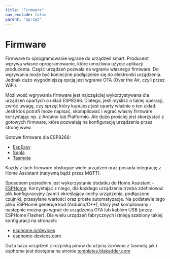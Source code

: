 ```yaml
---
title: "Firmware"
nav_exclude: false
parent: "Sprzęt"
---
```


# Firmware
Firmware to oprogramowanie wgrane do urządzeń smart.
Producent wgrywa własne oprogramowanie, które umożliwia użycie aplikacji producenta.
Część urządzeń pozwala na wgranie własnego firmware.
Do wgrywania może być konieczne podłączenie się do elektroniki urządzenia. Jednak dużo wygodniejszą opcją jest wgranie OTA (Over the Air, czyli przez WiFi).

Możliwość wgrywania firmware jest najczęściej wykorzystywana dla urządzeń opartych o układ ESP8266. Dlatego, jeśli myślisz o takiej operacji, zwróć uwagę, czy sprzęt który kupujesz jest oparty właśnie o ten układ.
Jeśli ktoś potrafi może napisać, skompilować i wgrać własny firmware korzystając np. z Arduino lub Platformio. 
Ale dużo prościej jest skorzystać z gotowych firmware, które pozwalają na konfigurację urządzenia przez stronę www.

Gotowe firmware dla ESP8266:
* [EspEasy](https://espeasy.readthedocs.io/en/latest/)
* [Supla](https://www.supla.org/pl/)
* [Tasmota](https://tasmota.github.io/docs/)

Każdy z tych firmware obsługuje wiele urządzeń oraz posiada integrację z Home Assistant (natywną bądź przez MQTT).

Sposobem pośrednim jest wykorzystanie dodatku do Home Assistant - [ESPHome](https://esphome.io/). Korzystając z niego, dla każdego urządzenia trzeba zdefiniować plik konfiguracyjny (yaml) określający cechy urządzenia, podłączone czujniki, przesyłane wartości oraz proste automatyzacje.
Na podstawie tego pliku ESPHome generuje kod (Arduino/C++), który jest kompilowany i następnie można go wgrać do urządzenia OTA lub kablem USB (przez ESPHome Flasher). Dla wielu urządzeń fabrycznych istnieją szablony takiej konfiguracji na stronach: 
* [esphome.io/devices](https://esphome.io/devices/)
* [esphome-devices.com](https://www.esphome-devices.com/)

Duża baza urządzeń z rozpiską pinów do użycia zarówno z tasmotą jak i esphome jest dostępna na stronie [templates.blakadder.com](https://templates.blakadder.com/)
